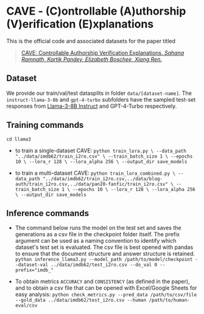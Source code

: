 # CAVE - (C)ontrollable (A)uthorship (V)erification (E)xplanations
This is the official code and associated datasets for the paper titled

>[CAVE: Controllable Authorship Verification Explanations. *Sahana Ramnath, Kartik Pandey, Elizabeth Boschee, Xiang Ren.*](https://arxiv.org/abs/2406.16672)

## Dataset 
We provide our train/val/test datasplits in folder ``data/[dataset-name]``. The ``instruct-llama-3-8b`` and ``gpt-4-turbo`` subfolders have the sampled test-set responses from [Llama-3-8B Instruct](https://huggingface.co/meta-llama/Meta-Llama-3-8B-Instruct) and GPT-4-Turbo respectively. 

## Training commands
``cd llama3``
* to train a single-dataset CAVE:
``python train_lora.py \
--data_path "../data/imdb62/train_i2ro.csv" \
--train_batch_size 1 \
--epochs 10 \
--lora_r 128 \
--lora_alpha 256 \
--output_dir save_models`` 

* to train a multi-dataset CAVE:
``python train_lora_combined.py \
--data_path "../data/imdb62/train_i2ro.csv,../data/blog-auth/train_i2ro.csv,../data/pan20-fanfic/train_i2ro.csv" \
--train_batch_size 1 \
--epochs 10 \
--lora_r 128 \
--lora_alpha 256 \
--output_dir save_models`` 

## Inference commands
* The command below runs the model on the test set and saves the generations as a csv file in the checkpoint folder itself. The prefix argument can be used as a naming convention to identify which dataset's test set is evaluated. The csv file is best opened with pandas to ensure that the document structure and answer structure is retained. 
``python inference_llama3.py --model_path /path/to/model/checkpoint --dataset-val ../data/imdb62/test_i2ro.csv --do_val 0 --prefix="imdb_"``

* To obtain metrics ``ACCURACY`` and ``CONSISTENCY`` (as defined in the paper), and to obtain a csv file that can be opened with Excel/Google Sheets for easy analysis:
``python check_metrics.py --pred_data /path/to/csv/file --gold_data ../data/imdb62/test_i2ro.csv --human /path/to/human-eval/csv``

